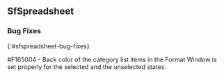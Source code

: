 ## SfSpreadsheet

### Bug Fixes
{:#sfspreadsheet-bug-fixes}

\#F165004 - Back color of the category list items in the Format Window is set properly for the selected and the unselected states.

